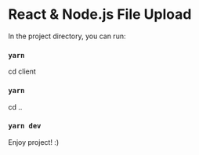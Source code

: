 # React & Node.js File Upload

In the project directory, you can run:

### `yarn`
cd client

### `yarn`

cd ..

### `yarn dev`

Enjoy project! :)